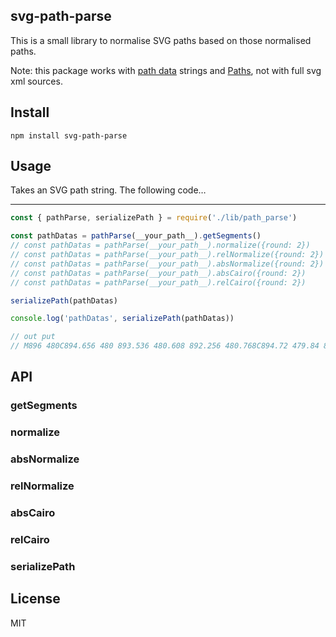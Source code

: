 ## svg-path-parse

This is a small library to normalise SVG paths based on those normalised paths.

Note: this package works with [path data](https://www.w3.org/TR/SVG11/paths.html#PathData) strings and [Paths](https://developer.mozilla.org/zh-CN/docs/Web/SVG/Tutorial/Paths),
not with full svg xml sources.

## Install 

```
npm install svg-path-parse
```

## Usage 

Takes an SVG path string. The following code…

-------

```js
const { pathParse, serializePath } = require('./lib/path_parse')

const pathDatas = pathParse(__your_path__).getSegments()
// const pathDatas = pathParse(__your_path__).normalize({round: 2})
// const pathDatas = pathParse(__your_path__).relNormalize({round: 2})
// const pathDatas = pathParse(__your_path__).absNormalize({round: 2})
// const pathDatas = pathParse(__your_path__).absCairo({round: 2})
// const pathDatas = pathParse(__your_path__).relCairo({round: 2})

serializePath(pathDatas)

console.log('pathDatas', serializePath(pathDatas))

// out put
// M896 480C894.656 480 893.536 480.608 892.256 480.768C894.72 479.84 893.568 479.232 892.256 479.232z
```
## API
### getSegments
### normalize
### absNormalize
### relNormalize
### absCairo
### relCairo
### serializePath


## License

MIT
